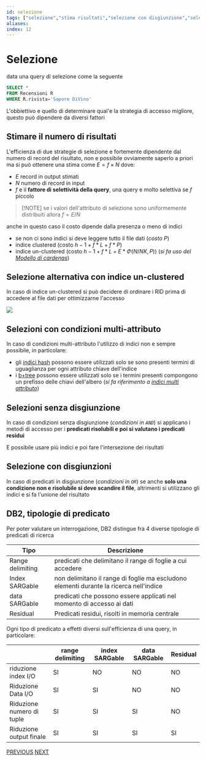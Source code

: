 ```yaml
---
id: selezione
tags: ["selezione","stima risultati","selezione con disgiunzione","selezione con disgiunzione","tipologie di predicati DB2"]
aliases: 
index: 12
---
```


# Selezione

data una query di selezione come la seguente

```sql
SELECT *
FROM Recensioni R
WHERE R.rivista='Sapore DiVino'
```

L'obbiettivo e quello di determinare qual'e la strategia di accesso migliore, questo può dipendere da diversi fattori

## Stimare il numero di risultati

L'efficienza di due strategie di selezione e fortemente dipendente dal numero di record del risultato, non e possibile ovviamente saperlo a priori ma si può ottenere una stima come $E = f\times N$ dove:

- $E$ record in output stimati
- $N$ numero di record in input
- $f$ e il **fattore di selettività della query**, una query e molto selettiva se $f$ piccolo

> [!NOTE] se i valori dell'attributo di selezione sono uniformemente distribuiti allora $f = E/N$

anche in questo caso il costo dipende dalla presenza o meno di indici

- se non ci sono indici si deve leggere tutto il file dati (*costo $P$*)
- indice clustered (costo $h-1 + f*L + f*P$)
- indice un-clustered (costo $h-1 + f*L + E *\Phi(N/NK,P)$) (*si fa uso del [Modello di cardenas](b+tree.md#Modello%20di%20cardenas)*)

## Selezione alternativa con indice un-clustered

In caso di indice un-clustered si può decidere di ordinare i RID prima di accedere al file dati per ottimizzarne l'accesso

![](tecnologie_basi_dati/Pasted%20image%2020250209173430.png)

## Selezioni con condizioni multi-attributo

In caso di condizioni multi-attributo l'utilizzo di indici non e sempre possibile, in particolare:

- gli [indici hash](indici_hash.md) possono essere utilizzati solo se sono presenti termini di uguaglianza per ogni attributo chiave dell'indice
- i [b+tree](b+tree.md) possono essere utilizzati solo se i termini presenti compongono un prefisso delle chiavi dell'albero (*si fa riferimento a [indici multi attributo](b+tree.md#Ricerche%20multi%20attributo)*)

## Selezioni senza disgiunzione

In caso di condizioni senza disgiunzione (*condizioni in `AND`*)  si applicano i metodi di accesso per i **predicati risolubili e poi si valutano i predicati residui**

E possibile usare più indici e poi fare l'intersezione dei risultati

## Selezione con disgiunzioni

In caso di predicati in disgiunzione (*condizioni in `OR`*) se anche **solo una condizione non e risolubile si deve scandire il file**, altrimenti si utilizzano gli indici e si fa l'unione del risultato

## DB2, tipologie di predicato

Per poter valutare un interrogazione, DB2 distingue fra 4 diverse tipologie di predicati di ricerca

| Tipo             | Descrizione                                                                            |
| ---------------- | -------------------------------------------------------------------------------------- |
| Range delimiting | predicati che delimitano il range di foglie a cui accedere                             |
| Index SARGable   | non delimitano il range di foglie ma escludono elementi durante la ricerca nell'indice |
| data SARGable    | predicati che possono essere applicati nel momento di accesso ai dati                  |
| Residual         | Predicati residui, risolti in memoria centrale                                         |

Ogni tipo di predicato a effetti diversi sull'efficienza di una query, in particolare:

|                           | range delimiting | index SARGable | data SARGable | Residual |
| ------------------------- | ---------------- | -------------- | ------------- | -------- |
| riduzione index I/O       | SI               | NO             | NO            | NO       |
| Riduzione Data I/O        | SI               | SI             | NO            | NO       |
| Riduzione numero di tuple | SI               | SI             | SI            | NO       |
| Riduzione output finale   | SI               | SI             | SI            | SI       |

[PREVIOUS](pages/sorting.md) [NEXT](proiezione.md)
